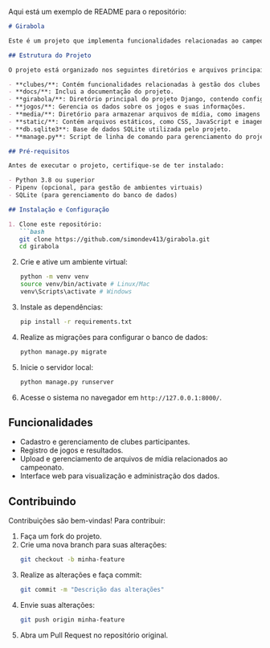 Aqui está um exemplo de README para o repositório:

```markdown
# Girabola

Este é um projeto que implementa funcionalidades relacionadas ao campeonato de futebol **Girabola**, utilizando o framework Django. O projeto organiza informações de clubes, jogos e outras estatísticas.

## Estrutura do Projeto

O projeto está organizado nos seguintes diretórios e arquivos principais:

- **clubes/**: Contém funcionalidades relacionadas à gestão dos clubes participantes.
- **docs/**: Inclui a documentação do projeto.
- **girabola/**: Diretório principal do projeto Django, contendo configurações e arquivos básicos.
- **jogos/**: Gerencia os dados sobre os jogos e suas informações.
- **media/**: Diretório para armazenar arquivos de mídia, como imagens ou documentos relacionados.
- **static/**: Contém arquivos estáticos, como CSS, JavaScript e imagens usadas na interface.
- **db.sqlite3**: Base de dados SQLite utilizada pelo projeto.
- **manage.py**: Script de linha de comando para gerenciamento do projeto Django.

## Pré-requisitos

Antes de executar o projeto, certifique-se de ter instalado:

- Python 3.8 ou superior
- Pipenv (opcional, para gestão de ambientes virtuais)
- SQLite (para gerenciamento do banco de dados)

## Instalação e Configuração

1. Clone este repositório:
   ```bash
   git clone https://github.com/simondev413/girabola.git
   cd girabola
   ```

2. Crie e ative um ambiente virtual:
   ```bash
   python -m venv venv
   source venv/bin/activate # Linux/Mac
   venv\Scripts\activate # Windows
   ```

3. Instale as dependências:
   ```bash
   pip install -r requirements.txt
   ```

4. Realize as migrações para configurar o banco de dados:
   ```bash
   python manage.py migrate
   ```

5. Inicie o servidor local:
   ```bash
   python manage.py runserver
   ```

6. Acesse o sistema no navegador em `http://127.0.0.1:8000/`.

## Funcionalidades

- Cadastro e gerenciamento de clubes participantes.
- Registro de jogos e resultados.
- Upload e gerenciamento de arquivos de mídia relacionados ao campeonato.
- Interface web para visualização e administração dos dados.

## Contribuindo

Contribuições são bem-vindas! Para contribuir:

1. Faça um fork do projeto.
2. Crie uma nova branch para suas alterações:
   ```bash
   git checkout -b minha-feature
   ```
3. Realize as alterações e faça commit:
   ```bash
   git commit -m "Descrição das alterações"
   ```
4. Envie suas alterações:
   ```bash
   git push origin minha-feature
   ```
5. Abra um Pull Request no repositório original.
